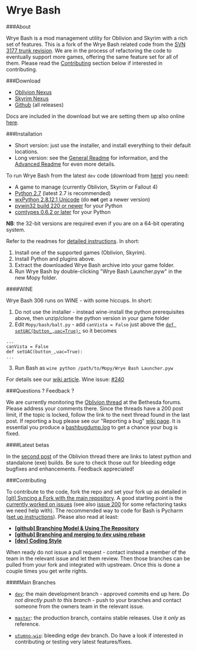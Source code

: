 Wrye Bash
=========

###About

Wrye Bash is a mod management utility for Oblivion and Skyrim with a rich set
 of features. This is a fork of the Wrye Bash related code from the
 [SVN 3177 trunk revision][1].
 We are in the process of refactoring the code to eventually support more
 games, offering the same feature set for all of them.
 Please read the [Contributing](#contributing) section below if interested in
 contributing.

###Download

* [Oblivion Nexus][2]
* [Skyrim Nexus][3]
* [Github][4] (all releases)

Docs are included in the download but we are setting them up also online
 [here][5].

###Installation

* Short version: just use the installer, and install everything to their
 default locations.
* Long version: see the [General Readme][6] for information, and the
 [Advanced Readme][7] for even more details.

To run Wrye Bash from the latest `dev` code (download from [here][8])
you need:

* A game to manage (currently Oblivion, Skyrim or Fallout 4)
* [Python 2.7](http://www.python.org/) (latest 2.7 is recommended)
* [wxPython 2.8.12.1 Unicode][9] (do **not** get a newer version)
* [pywin32 build 220 or newer](https://sourceforge.net/projects/pywin32/files/pywin32/)
for your Python
* [comtypes 0.6.2 or later](https://sourceforge.net/projects/comtypes/files/comtypes/)
for your Python

**NB**: the 32-bit versions are required even if you are on a 64-bit
operating system.

Refer to the readmes for [detailed instructions][6]. In short:

1. Install one of the supported games (Oblivion, Skyrim).
2. Install Python and plugins above.
3. Extract the downloaded Wrye Bash archive into your game folder.
4. Run Wrye Bash by double-clicking "Wrye Bash Launcher.pyw" in the new Mopy
 folder.

####WINE

Wrye Bash 306 runs on WINE - with some hiccups. In short:

1. Do not use the installer - instead wine-install the python prerequisites
above, then unzip/clone the python version in your game folder
2. Edit `Mopy/bash/balt.py` - add `canVista = False` just above the
[`def setUAC(button_,uac=True):`][10] so it becomes

 ```
...
canVista = False
def setUAC(button_,uac=True):
...
```

3. Run Bash as `wine python /path/to/Mopy/Wrye Bash Launcher.pyw`

For details see our [wiki article][11].
Wine issue: [#240][12]

###Questions ? Feedback ?

We are currently monitoring the [Oblivion thread][13] at the Bethesda forums.
Please address your comments there. Since the threads have a 200 post limit,
if the topic is locked, follow the link to the next thread found in the last
post. If reporting a bug please see our "Reporting a bug" [wiki page][14].
It is essential you produce a [bashbugdump.log][15] to get a chance your
bug is fixed.

####Latest betas

In the [second post][16] of the Oblivion thread there are links to latest
python and standalone (exe) builds. Be sure to check those out for bleeding
edge bugfixes and enhancements. Feedback appreciated!

###Contributing

To contribute to the code, fork the repo and set your fork up as
detailed in [\[git\] Syncing a Fork with the main repository][17].
A good starting point is the [currently worked on issues][18]
 (see also [issue 200][19] for some refactoring tasks we need help with).
The recommended way to code for Bash is Pycharm ([set up instructions][20]).
Please also read at least:

* **[\[github\] Branching Model & Using The Repository][21]**
* **[\[github\] Branching and merging to dev using rebase][22]**
* **[\[dev\] Coding Style][23]**

When ready do not issue a pull request - contact instead a member of the team
in the relevant issue and let them review. Then those branches can be pulled
from your fork and integrated with upstream. Once this is done a couple times
you get write rights.

####Main Branches

- [`dev`](https://github.com/wrye-bash/wrye-bash/tree/dev): the main development
 branch - approved commits end up here. _Do not directly push to this branch_ -
 push to your branches and contact someone from the owners team in the relevant
 issue.
- [`master`](https://github.com/wrye-bash/wrye-bash/tree/master): the production
 branch, contains stable releases. Use it _only_ as reference.
- [`utumno-wip`](https://github.com/wrye-bash/wrye-bash/tree/utumno-wip):
bleeding edge dev branch. Do have a look if interested in contributing or
testing very latest features/fixes.


  [1]: http://sourceforge.net/p/oblivionworks/code/3177/tree/
  [2]: http://www.nexusmods.com/oblivion/mods/22368/?tab=2&navtag=http%3A%2F%2Fwww.nexusmods.com%2Foblivion%2Fajax%2Fmodfiles%2F%3Fid%3D22368&pUp=1
  [3]: http://www.nexusmods.com/skyrim/mods/1840/?tab=2&navtag=http%3A%2F%2Fwww.nexusmods.com%2Fskyrim%2Fajax%2Fmodfiles%2F%3Fid%3D1840&pUp=1
  [4]: https://github.com/wrye-bash/wrye-bash/releases
  [5]: http://wrye-bash.github.io/
  [6]: http://wrye-bash.github.io/docs/Wrye%20Bash%20General%20Readme.html#install
  [7]: http://wrye-bash.github.io/docs/Wrye%20Bash%20Advanced%20Readme.html#install
  [8]: https://github.com/wrye-bash/wrye-bash/archive/dev.zip
  [9]: http://sourceforge.net/projects/wxpython/files/wxPython/2.8.12.1/wxPython2.8-win32-unicode-2.8.12.1-py27.exe
  [10]: https://github.com/wrye-bash/wrye-bash/blob/0a47238de9e7f46f55fe755f2744e2cea521f514/Mopy/bash/balt.py#L678
  [11]: https://github.com/wrye-bash/wrye-bash/wiki/%5Bdev%5D-Running-Wrye-Bash-on-WINE-%28Arch-Linux%29
  [12]: https://github.com/wrye-bash/wrye-bash/issues/240
  [13]: http://forums.bethsoft.com/topic/1606578-wrye-bash-thread-111/
  [14]: https://github.com/wrye-bash/wrye-bash/wiki/[github]-Reporting-a-bug
  [15]: https://github.com/wrye-bash/wrye-bash/wiki/[github]-Reporting-a-bug#the-bashbugdumplog
  [16]: http://forums.bethsoft.com/topic/1606578-wrye-bash-thread-111/#entry25216860
  [17]: https://github.com/wrye-bash/wrye-bash/wiki/%5Bgit%5D-Syncing-a-Fork-with-the-main-repository
  [18]: https://github.com/wrye-bash/wrye-bash/issues?utf8=%E2%9C%93&q=sort%3Aupdated-desc%20is%3Aopen
  [19]: https://github.com/wrye-bash/wrye-bash/issues/200
  [20]: https://github.com/wrye-bash/wrye-bash/wiki/%5Bdev%5D-Set-up-Pycharm-for-wrye-bash
  [21]: https://github.com/wrye-bash/wrye-bash/wiki/%5Bgithub%5D-Branching-Model-&-Using-The-Repository
  [22]: https://github.com/wrye-bash/wrye-bash/wiki/%5Bgithub%5D-Branching-and-merging-to-dev-using-rebase
  [23]: https://github.com/wrye-bash/wrye-bash/wiki/%5Bdev%5D-Coding-Style
